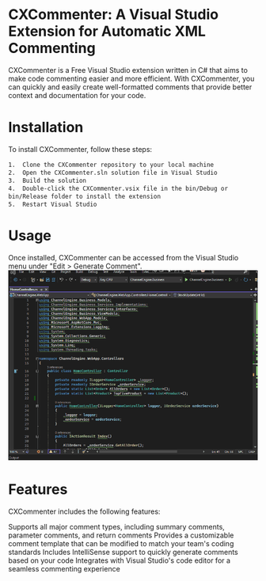 # CXCommenter: A Visual Studio Extension for Automatic XML Commenting

CXCommenter is a Free Visual Studio extension written in C# that aims to make code commenting easier and more efficient. 
With CXCommenter, you can quickly and easily create well-formatted comments that provide better context and documentation for your code.

# Installation
To install CXCommenter, follow these steps:

    1.  Clone the CXCommenter repository to your local machine
    2.  Open the CXCommenter.sln solution file in Visual Studio
    3.  Build the solution
    4.  Double-click the CXCommenter.vsix file in the bin/Debug or bin/Release folder to install the extension
    5.  Restart Visual Studio

# Usage
Once installed, CXCommenter can be accessed from the Visual Studio menu under "Edit > Generate Comment". 
![](generatecomment.gif)


# Features
CXCommenter includes the following features:

Supports all major comment types, including summary comments, parameter comments, and return comments
Provides a customizable comment template that can be modified to match your team's coding standards
Includes IntelliSense support to quickly generate comments based on your code
Integrates with Visual Studio's code editor for a seamless commenting experience


